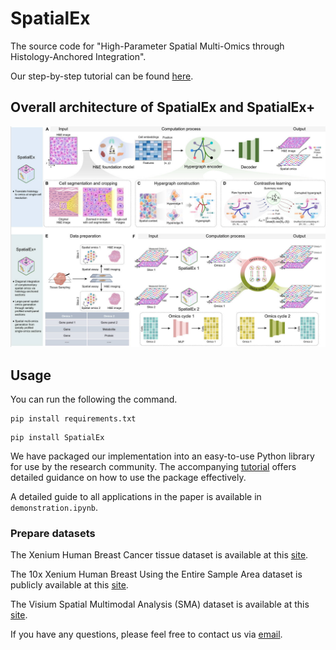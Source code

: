 # SpatialEx
The source code for "High-Parameter Spatial Multi-Omics through Histology-Anchored Integration".

Our step-by-step tutorial can be found [here](https://spatialex-tutorials.readthedocs.io/en/latest).

## Overall architecture of SpatialEx and SpatialEx+
![](https://github.com/KEAML-JLU/SpatialEx/blob/main/figure.jpg)
## Usage
You can run the following the command.

```
pip install requirements.txt
```

```
pip install SpatialEx
```
We have packaged our implementation into an easy-to-use Python library for use by the research community. The accompanying [tutorial](https://spatialex-tutorials.readthedocs.io/en/latest/Installation.html) offers detailed guidance on how to use the package effectively.

A detailed guide to all applications in the paper is available in ```demonstration.ipynb```.

### Prepare datasets
The Xenium Human Breast Cancer tissue dataset is available at this [site](https://www.10xgenomics.com/products/xenium-in-situ/human-breast-dataset-explorer).

The 10x Xenium Human Breast Using the Entire Sample Area dataset is publicly available at this [site](https://www.10xgenomics.com/datasets/ffpe-human-breast-using-the-entire-sample-area-1-standard). 

The Visium Spatial Multimodal Analysis (SMA) dataset is available at this [site](https://data.mendeley.com/datasets/w7nw4km7xd/1).



If you have any questions, please feel free to contact us via [email](yonghao20@mails.jlu.edu.cn).
